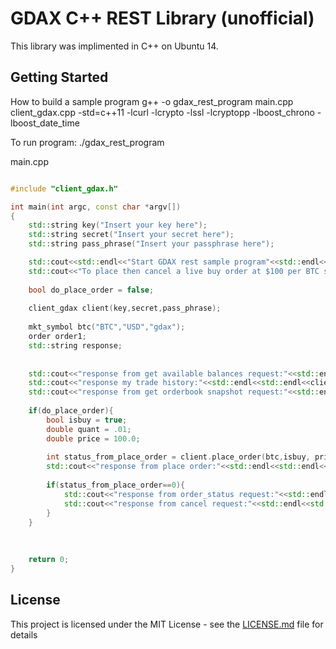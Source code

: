 # GDAX C++ REST Library (unofficial)

This library was implimented in C++ on Ubuntu 14.

## Getting Started

How to build a sample program
 g++ -o gdax_rest_program  main.cpp client_gdax.cpp -std=c++11 -lcurl -lcrypto -lssl -lcryptopp -lboost_chrono -lboost_date_time

To run program:
./gdax_rest_program




main.cpp

``` c++

#include "client_gdax.h"

int main(int argc, const char *argv[])
{	
	std::string key("Insert your key here");
	std::string secret("Insert your secret here");
	std::string pass_phrase("Insert your passphrase here");

	std::cout<<std::endl<<"Start GDAX rest sample program"<<std::endl<<std::endl;
	std::cout<<"To place then cancel a live buy order at $100 per BTC set variable do_place_order = true"<<std::endl<<std::endl;
	
	bool do_place_order = false;
	
	client_gdax client(key,secret,pass_phrase);
	
	mkt_symbol btc("BTC","USD","gdax");
	order order1;
	std::string response;
	
	
	std::cout<<"response from get available balances request:"<<std::endl<<std::endl<<client.returnAvailableAccountBalances()<<std::endl<<std::endl;
	std::cout<<"response my trade history:"<<std::endl<<std::endl<<client.returnTradeHistory(btc)<<std::endl<<std::endl;
	std::cout<<"response from get orderbook snapshot request:"<<std::endl<<std::endl<<client.get_book_info(btc,1)<<std::endl<<std::endl;
	
	if(do_place_order){
		bool isbuy = true;
		double quant = .01;
		double price = 100.0;
		
		int status_from_place_order = client.place_order(btc,isbuy, price,quant,order1,response);
		std::cout<<"response from place order:"<<std::endl<<std::endl<<response<<std::endl<<std::endl;
		
		if(status_from_place_order==0){
			std::cout<<"response from order_status request:"<<std::endl<<std::endl<<client.returnOrderTrades(order1.ordernum)<<std::endl<<std::endl;
			std::cout<<"response from cancel request:"<<std::endl<<std::endl<<client.cancelOrder(order1.ordernum)<<std::endl<<std::endl;
		}
	}
	
		
	
	return 0;
}

```

## License

This project is licensed under the MIT License - see the [LICENSE.md](LICENSE.md) file for details


